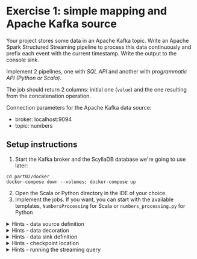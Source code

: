 # Exercise 1: simple mapping and Apache Kafka source

Your project stores some data in an Apache Kafka topic. Write an Apache Spark Structured Streaming pipeline to process this data continuously and prefix each event with the current timestamp. Write the output to the console sink.

Implement 2 pipelines, one with *SQL API* and another with *programmatic API (Python or Scala)*. 

The job should return 2 columns: initial one (`value`) and the one resulting from the concatenation operation.

Connection parameters for the Apache Kafka data source:

* broker: localhost:9094
* topic: numbers

## Setup instructions

1. Start the Kafka broker and the ScyllaDB database we're going to use later:
```
cd part02/docker
docker-compose down --volumes; docker-compose up
```

2. Open the Scala or Python directory in the IDE of your choice.
3. Implement the jobs. If you want, you can start with the available templates, `NumbersProcessing` for Scala or `numbers_processing.py` for Python

<details>
<summary>Hints - data source definition</summary>

```
spark.readStream.format("kafka").option("..define your connection options here..")
```
</details>
	
<details>
<summary>Hints - data decoration</summary>

SQL:
```
CONCAT_WS(' ', 'Spark', 'SQL')
```

Python:
```
.foreachBatch(decorate_numbers)
```
with 
```
def decorate_numbers(numbers_dataframe: DataFrame, batch_number: int):
    def decorate_number_rows(rows_to_decorate: Iterable[Row]):
        for row in rows_to_decorate:
            yield Row(value=row.value, decorated_value=f'{row.current_timestamp} >>> {row.value}')

    (numbers_dataframe.rdd.mapPartitions(decorate_number_rows).toDF(['value', 'decorated_value'])
     .show(truncate=False))
```
You just discovered the hard way that there are some differences between PySpark and Scala API for Structured Streaming 💪

Scala:
```
.map(..decoration logic here.)
```
</details>

<details>
<summary>Hints - data sink definition</summary>
```
.writeStream.format("console").option("truncate", false)
```
</details>

<details>
<summary>Hints - checkpoint location</summary>
```
.writeStream.format("console").option("truncate", false).option("checkpointLocation", "....")
```

The checkpoint location is not mandatory for the exercises but we're going to use it in the last exercise, so to simplify the code evolution, 
it's more convenient to set it right now.
</details>

<details>
<summary>Hints - running the streaming query</summary>
```
val writeQuery = ....writeStream.format("console").option("truncate", false).option("checkpointLocation", "....")

writeQuery.start().awaitTermination()
```

If you don't call `start()`, your streaming query won't start. If you do but forget the `awaitTermination()`, the query will start and stop soon after.
</details>

5. Run the data generator: (`DataGenerator` in Scala, `data_generator.py` in Python).

6. Run the SQL job.

7. Stop the SQL job and start the Scala implementation.

# Well done! 
⏭️ [start the next exercise](exercise2.md)
